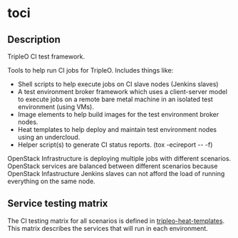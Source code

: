 toci
====

Description
-----------

TripleO CI test framework.

Tools to help run CI jobs for TripleO. Includes things like:
* Shell scripts to help execute jobs on CI slave nodes (Jenkins slaves)
* A test environment broker framework which uses a client-server
  model to execute jobs on a remote bare metal machine in an isolated
  test environment (using VMs).
* Image elements to help build images for the test environment
  broker nodes.
* Heat templates to help deploy and maintain test environment nodes
  using an undercloud.
* Helper script(s) to generate CI status reports. (tox -ecireport -- -f)


OpenStack Infrastructure is deploying multiple jobs with different scenarios.
OpenStack services are balanced between different scenarios because OpenStack
Infastructure Jenkins slaves can not afford the load of running everything on
the same node.

Service testing matrix
----------------------

The CI testing matrix for all scenarios is defined in
[tripleo-heat-templates](https://git.openstack.org/cgit/openstack/tripleo-heat-templates/tree/README.rst).
This matrix describes the services that will run in each environment.
